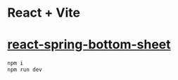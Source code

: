 # React + Vite

# [react-spring-bottom-sheet](https://pip.pypa.io/en/stable/)

```bash
npm i 
npm run dev
```
